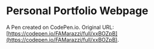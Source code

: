 # Personal Portfolio Webpage

A Pen created on CodePen.io. Original URL: [https://codepen.io/FAMarazzi/full/xxBOZpB](https://codepen.io/FAMarazzi/full/xxBOZpB).

